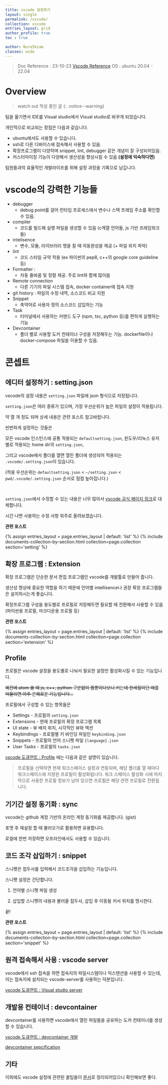 ```yaml
---
title: vscode 설정하기
layout: single
permalink: /vscode/
collection: vscode
entries_layout: grid
author_profile: true
toc : true

author: Bure5kzam
classes: wide
---
```



> Doc Reference : 23-10-23 [Vscode  Reference](https://code.visualstudio.com/docs)
> OS : ubuntu 20.04 - 22.04

# Overview

> watch out
> 작성 중인 글
{: .notice--warning}


팀을 옮기면서 IDE를 Visual studio에서 Visual studio로 바꾸게 되었습니다.

개인적으로 비교되는 장점은 다음과 같습니다.

- ubuntu에서도 사용할 수 있습니다.
- ssh로 다른 디바이스에 접속해서 사용할 수 있음.
- 확장프로그램이 다양하며 snippet, lint, debugger 같은 개념이 잘 구성되어있음.
- 커스터마이징 기능이 다양해서 생산성을 향상시킬 수 있음 **(설정에 익숙하다면)**

팀원들과의 효율적인 개발라이프를 위해 설정 과정을 기록으로 남깁니다.

# vscode의 강력한 기능들

- debugger
  - debug point를 걸어 런타임 프로세스에서 변수나 스택 프레임 주소를 확인할 수 있음.
- compiler
  - 코드를 빌드해 실행 파일을 생성할 수 있음 (c계열 언어들, js 기반 프레임워크들)
- intelisence
  - 변수, 모듈, 라이브러리 명을 칠 때 자동완성을 제공 (+ 파일 위치 파악)
- lint
  - 코드 스타일 규약 적용 (ex 파이썬의 pep8, c++의 google core guideline 등)
- Formatter : 
  - 자동 줄바꿈 및 정렬 제공. 주로 lint와 함께 많이씀
- Remote connection
  - 다른 기기의 파일 시스템 접속, docker container에 접속 지원
- git history : 파일의 수정 내역, 소스코드 비교 지원
- Snippet
  - 축약어로 사용자 정의 소스코드 삽입하는 기능
- Task
  - 터미널에서 사용하는 커맨드 도구 (npm, tsc, python 등)를 편하게 실행하는 기능
- Devcontainer
  - 폴더 별로 사용할 도커 컨테이너 구성을 저장해두는 기능. dockerfile이나 docker-compose 파일을 이용할 수 있음.

# 콘셉트 

## 에디터 설정하기 : setting.json

vscode의 설정 내용은 `setting.json` 파일에 json 형식으로 저장됩니다.

`setting.json`은 여러 종류가 있으며, 가장 우선순위가 높은 파일의 설정이 적용됩니다. 

약 열 개 정도 되며 상세 내용은 관련 포스트 참고바랍니다.

빈번하게 설정하는 것들은

모든 vscode 인스턴스에 공통 적용되는 `defaultsetting.json`, 윈도우/리눅스 유저별로 적용되는 home dir의 `setting.json`, 

그리고 vscode에서 폴더를 열면 열린 폴더에 생성되어 적용되는 `.vscode/.setting.json`이 있습니다.

(적용 우선순위는 `defaultsetting.json` < `~/setting.json` < `pwd/.vscode/.setting.json` 순서로 점점 높아집니다.)

<br/>

`setting.json`에서 수정할 수 있는 내용은 너무 많아서 [vscode 공식 페이지 링크](https://code.visualstudio.com/docs/getstarted/settings#_default-settings)로 대체합니다.

시간 나면 사용하는 수정 사항 위주로 올려보겠습니다.

**관련 포스트**

{% assign entries_layout = page.entries_layout | default: 'list' %}
  {% include documents-collection-by-section.html collection=page.collection
   section='setting' %}


## 확장 프로그램 : Extension

확장 프로그램은 단순한 문서 편집 프로그램인 vscode를 개발툴로 만들어 줍니다.

생산성 향상에 중요한 역할을 하기 때문에 언어별 intellisence나 권장 확장 프로그램들은 설치하시는게 좋습니다.

확장프로그램 구성을 용도별로 프로필로 저장해두면 필요할 때 전환해서 사용할 수 있음 (파이썬용 프로필, 마크다운용 프로필 등)

**관련 포스트**

{% assign entries_layout = page.entries_layout | default: 'list' %}
{% include documents-collection-by-section.html collection=page.collection
section='extension' %}


## Profile


프로필은 vscode 설정을 용도별로 나눠서 필요한 설정만 활성화시킬 수 있는 기능입니다.

~~예전에 atom 쓸 때 js, c++, python 구분없이 짬뽕이다보니 키는데 한세월이던 때를 떠올리면 아주 은혜로운 기능입니다...~~

프로필에서 구성할 수 있는 항목들은

- Settings - 프로필의 `setting.json`
- Extensions - 현재 프로필의 확장 프로그램 목록
- UI state - 뷰 배치 위치, 시각적인 뷰와 액션
- Keybindings - 프로필별 키 바인딩 파일인 `keybinding.json`
- Snippets - 프로필의 언어 스니펫 파일 `{language}.json`
- User Tasks - 프로필의 `tasks.json`

[vscode 도큐먼트 : Profile](https://code.visualstudio.com/docs/editor/profiles) 에는 다음과 같은 설명이 있습니다.

> 프로필을 선택하면 현재 워크스페이스 설정과 연동되며, 해당 폴더를 열 때마다 워크스페이스에 지정된 프로필이 활성화됩니다. 
> 워크 스페이스 활성화 시에 마지막으로 사용한 프로필 정보가 남아 있으면 프로필은 해당 관련 프로필로 전환됩니다.



## 기기간 설정 동기화 : sync

vscode는 github 계정 기반의 온라인 계정 동기화를 제공합니다. (gist)

포맷 후 재설정 할 때 불러오기로 활용하면 유용합니다.

로컬에 한번 저장하면 오프라인에서도 사용할 수 있습니다.

## 코드 조각 삽입하기 : snippet

스니펫은 접두사를 입력해서 코드조각을 삽입하는 기능입니다.

스니펫 설정은 간단합니다.

1. 언어별 스니펫 파일 생성

2. 삽입할 스니펫의 내용과 불러올 접두사, 삽입 후 이동될 커서 위치를 명시한다.

끝!

**관련 포스트**

{% assign entries_layout = page.entries_layout | default: 'list' %}
{% include documents-collection-by-section.html collection=page.collection
section='snippet' %}


## 원격 접속해서 사용 : vscode server

vscode에서 ssh 접속을 하면 접속지의 파일시스템이나 익스텐션을 사용할 수 있는데, 이는 접속지에 설치되는 vscode-server를 사용하는 덕분입니다.

[vscode 도큐먼트 : Visual studio server](https://code.visualstudio.com/docs/remote/vscode-server)


## 개발용 컨테이너 : devcontainer

devcontainer를 사용하면 vscode에서 열린 파일들을 공유하는 도커 컨테이너를 생성할 수 있습니다.

[vscode 도큐먼트 : devcontainer 개발](https://code.visualstudio.com/docs/devcontainers/containers#_opening-a-terminal)

[devcontainer sepcification](https://containers.dev/)

## 기타

이외에도 vscode 설정에 관련된 꿀팁들이 [문서](https://code.visualstudio.com/docs/getstarted/tips-and-tricks)로 정리되어있으니 확인해보면 좋다.


